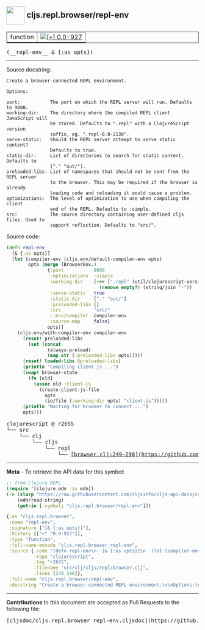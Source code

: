 ## <img width="48px" valign="middle" src="http://i.imgur.com/Hi20huC.png"> cljs.repl.browser/repl-env

 <table border="1">
<tr>

<td>function</td>
<td><a href="https://github.com/cljsinfo/cljs-api-docs/tree/0.0-927"><img valign="middle" alt="[+] 0.0-927" src="https://img.shields.io/badge/+-0.0--927-lightgrey.svg"></a> </td>
</tr>
</table>

 <samp>
(__repl-env__ & {:as opts})<br>
</samp>

---




Source docstring:

```
Create a browser-connected REPL environment.

Options:

port:           The port on which the REPL server will run. Defaults to 9000.
working-dir:    The directory where the compiled REPL client JavaScript will
                be stored. Defaults to ".repl" with a ClojureScript version
                suffix, eg. ".repl-0.0-2138".
serve-static:   Should the REPL server attempt to serve static content?
                Defaults to true.
static-dir:     List of directories to search for static content. Defaults to
                ["." "out/"].
preloaded-libs: List of namespaces that should not be sent from the REPL server
                to the browser. This may be required if the browser is already
                loading code and reloading it would cause a problem.
optimizations:  The level of optimization to use when compiling the client
                end of the REPL. Defaults to :simple.
src:            The source directory containing user-defined cljs files. Used to
                support reflection. Defaults to "src/".

```

Source code:

```clj
(defn repl-env
  [& {:as opts}]
  (let [compiler-env (cljs.env/default-compiler-env opts)
        opts (merge (BrowserEnv.)
               {:port           9000
                :optimizations  :simple
                :working-dir    (->> [".repl" (util/clojurescript-version)]
                                  (remove empty?) (string/join "-"))
                :serve-static   true
                :static-dir     ["." "out/"]
                :preloaded-libs []
                :src            "src/"
                ::env/compiler  compiler-env
                :source-map     false}
               opts)]
    (cljs.env/with-compiler-env compiler-env
      (reset! preloaded-libs
        (set (concat
               (always-preload)
               (map str (:preloaded-libs opts)))))
      (reset! loaded-libs @preloaded-libs)
      (println "Compiling client js ...")
      (swap! browser-state
        (fn [old]
          (assoc old :client-js
            (create-client-js-file
              opts
              (io/file (:working-dir opts) "client.js")))))
      (println "Waiting for browser to connect ...")
      opts)))
```

 <pre>
clojurescript @ r2655
└── src
    └── clj
        └── cljs
            └── repl
                └── <ins>[browser.clj:249-298](https://github.com/clojure/clojurescript/blob/r2655/src/clj/cljs/repl/browser.clj#L249-L298)</ins>
</pre>


---

__Meta__ - To retrieve the API data for this symbol:

```clj
;; from Clojure REPL
(require '[clojure.edn :as edn])
(-> (slurp "https://raw.githubusercontent.com/cljsinfo/cljs-api-docs/catalog/cljs-api.edn")
    (edn/read-string)
    (get-in [:symbols "cljs.repl.browser/repl-env"]))
```

```clj
{:ns "cljs.repl.browser",
 :name "repl-env",
 :signature ["[& {:as opts}]"],
 :history [["+" "0.0-927"]],
 :type "function",
 :full-name-encode "cljs.repl.browser_repl-env",
 :source {:code "(defn repl-env\n  [& {:as opts}]\n  (let [compiler-env (cljs.env/default-compiler-env opts)\n        opts (merge (BrowserEnv.)\n               {:port           9000\n                :optimizations  :simple\n                :working-dir    (->> [\".repl\" (util/clojurescript-version)]\n                                  (remove empty?) (string/join \"-\"))\n                :serve-static   true\n                :static-dir     [\".\" \"out/\"]\n                :preloaded-libs []\n                :src            \"src/\"\n                ::env/compiler  compiler-env\n                :source-map     false}\n               opts)]\n    (cljs.env/with-compiler-env compiler-env\n      (reset! preloaded-libs\n        (set (concat\n               (always-preload)\n               (map str (:preloaded-libs opts)))))\n      (reset! loaded-libs @preloaded-libs)\n      (println \"Compiling client js ...\")\n      (swap! browser-state\n        (fn [old]\n          (assoc old :client-js\n            (create-client-js-file\n              opts\n              (io/file (:working-dir opts) \"client.js\")))))\n      (println \"Waiting for browser to connect ...\")\n      opts)))",
          :repo "clojurescript",
          :tag "r2655",
          :filename "src/clj/cljs/repl/browser.clj",
          :lines [249 298]},
 :full-name "cljs.repl.browser/repl-env",
 :docstring "Create a browser-connected REPL environment.\n\nOptions:\n\nport:           The port on which the REPL server will run. Defaults to 9000.\nworking-dir:    The directory where the compiled REPL client JavaScript will\n                be stored. Defaults to \".repl\" with a ClojureScript version\n                suffix, eg. \".repl-0.0-2138\".\nserve-static:   Should the REPL server attempt to serve static content?\n                Defaults to true.\nstatic-dir:     List of directories to search for static content. Defaults to\n                [\".\" \"out/\"].\npreloaded-libs: List of namespaces that should not be sent from the REPL server\n                to the browser. This may be required if the browser is already\n                loading code and reloading it would cause a problem.\noptimizations:  The level of optimization to use when compiling the client\n                end of the REPL. Defaults to :simple.\nsrc:            The source directory containing user-defined cljs files. Used to\n                support reflection. Defaults to \"src/\".\n"}

```

---

__Contributions__ to this document are accepted as Pull Requests to the following file:

 <pre>
[cljsdoc/cljs.repl.browser_repl-env.cljsdoc](https://github.com/cljsinfo/cljs-api-docs/blob/master/cljsdoc/cljs.repl.browser_repl-env.cljsdoc)
</pre>

